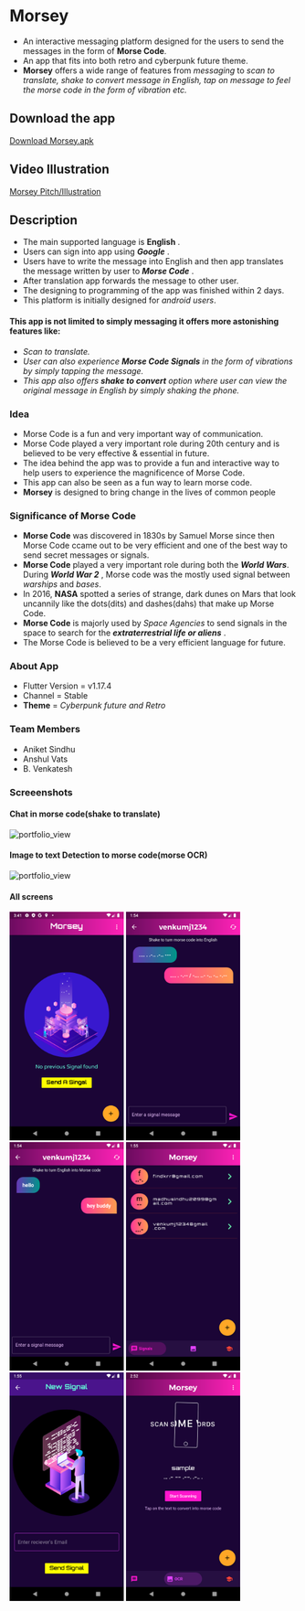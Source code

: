 # Morsey

* An interactive messaging platform designed for the users to send the messages in the form of **Morse Code**.
* An app that fits into both retro and cyberpunk future theme.
* **Morsey** offers a wide range of features from *messaging* to *scan to translate, shake to convert message in English, tap on message to feel the morse code in the form of vibration etc.*

## Download the app
[Download Morsey.apk](https://drive.google.com/file/d/1W5a31gIY4IPWH63spN1M1L4lzLNTRPUH/view?usp=sharing)

## Video Illustration
[Morsey Pitch/Illustration](https://www.youtube.com/watch?v=4k88LQf3ZgE&t=4s)

## Description
* The main supported language is **English** . 
* Users can sign into app using ***Google*** .
* Users have to write the message into English and then app translates the message written by user to ***Morse Code*** . 
* After translation app forwards the message to other user.
* The designing to programming of the app was finished within 2 days.
* This platform is initially designed for *android users*.

#### This app is not limited to simply messaging it offers more astonishing features like:
* *Scan to translate.*
* *User can also experience **Morse Code Signals** in the form of vibrations by simply tapping the message.* 
* *This app also offers **shake to convert** option where user can view the original message in English by simply shaking the phone.*

### Idea

* Morse Code is a fun and very important way of communication.
* Morse Code played a very important role during 20th century and is believed to be very effective & essential in future.
* The idea behind the app was to provide a fun and interactive way to help users to experience the magnificence of Morse Code.
* This app can also be seen as a fun way to learn morse code.
* **Morsey** is designed to bring change in the lives of common people 

### Significance of Morse Code

* **Morse Code** was discovered in 1830s by Samuel Morse since then Morse Code ccame out to be very efficient and one of the best way to
send secret messages or signals.
* **Morse Code** played a very important role during both the ***World Wars***.
During ***World War 2*** , Morse code was the mostly used signal between *warships* and *bases*.
* In 2016, **NASA** spotted a series of strange, dark dunes on Mars that look uncannily like 
the dots(dits) and dashes(dahs) that make up
Morse Code.
 * **Morse Code** is majorly used by *Space Agencies* to send signals in the space to search for the ***extraterrestrial life or aliens*** .
 * The Morse Code is believed to be a very efficient language for future.

### About App
* Flutter Version = v1.17.4
* Channel = Stable
* **Theme** = *Cyberpunk future and Retro*

### Team Members
* Aniket Sindhu
* Anshul Vats
* B. Venkatesh

### Screeenshots

#### Chat in morse code(shake to translate)

<img width="200" alt="portfolio_view" src="https://github.com/AniketSindhu/Morsey/blob/master/Screenshots/morsey%20illustration.gif">

#### Image to text Detection to morse code(morse OCR)

<img width="200" alt="portfolio_view" src="https://github.com/AniketSindhu/Morsey/blob/master/Screenshots/morse%20illustration.gif">

#### All screens

<img width="200" alt="portfolio_view" src="https://github.com/AniketSindhu/Morsey/blob/master/Screenshots/Screenshot_1593295865.png"> <img width="200" alt="portfolio_view" src="https://github.com/AniketSindhu/Morsey/blob/master/Screenshots/Screenshot_1593332659.png"> <img width="200" alt="portfolio_view" src="https://github.com/AniketSindhu/Morsey/blob/master/Screenshots/Screenshot_1593332670.png"> <img width="200" alt="portfolio_view" src="https://github.com/AniketSindhu/Morsey/blob/master/Screenshots/Screenshot_1593332706.png"> <img width="200" alt="portfolio_view" src="https://github.com/AniketSindhu/Morsey/blob/master/Screenshots/Screenshot_1593332717.png"> <img width="200" alt="portfolio_view" src="https://github.com/AniketSindhu/Morsey/blob/master/Screenshots/Screenshot_1593336151.png">

